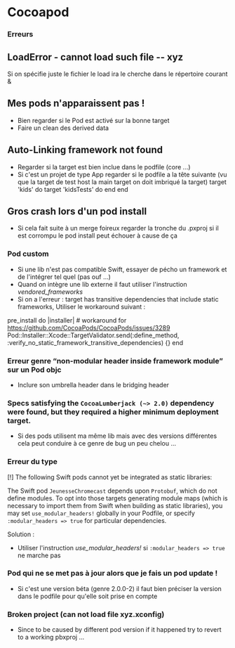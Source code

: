 # Cocoapod

### Erreurs

## LoadError - cannot load such file -- xyz
Si on spécifie juste le fichier le load ira le cherche dans le répertoire courant &

## Mes pods n'apparaissent pas !
* Bien regarder si le Pod est activé sur la bonne target
* Faire un clean des derived data

## Auto-Linking framework not found
* Regarder si la target est bien inclue dans le podfile (core ...)
* Si c'est un projet de type App regarder si le podfile a la tête suivante (vu que la target de test host la main target on doit imbriqué la target)
target 'kids' do
  target 'kidsTests' do
  end
end

## Gros crash lors d'un pod install
* Si cela fait suite à un merge foireux regarder la tronche du .pxproj si il est corrompu le pod install peut échouer à cause de ça

### Pod custom
* Si une lib n'est pas compatible Swift, essayer de pécho un framework et de l'intégrer tel quel (pas ouf ...)
* Quand on intègre une lib externe il faut utiliser l'instruction *vendored_frameworks*
* Si on a l'erreur : target has transitive dependencies that include static frameworks, Utiliser le workaround suivant :

pre_install do |installer|
	# workaround for https://github.com/CocoaPods/CocoaPods/issues/3289
	Pod::Installer::Xcode::TargetValidator.send(:define_method, :verify_no_static_framework_transitive_dependencies) {}
end


### Erreur genre “non-modular header inside framework module” sur un Pod objc
* Inclure son umbrella header dans le bridging header


### Specs satisfying the `CocoaLumberjack (~> 2.0)` dependency were found, but they required a higher minimum deployment target.
* Si des pods utilisent ma même lib mais avec des versions différentes cela peut conduire à ce genre de bug un peu chelou ...

### Erreur du type 
[!] The following Swift pods cannot yet be integrated as static libraries:

The Swift pod `JeunesseChromecast` depends upon `Protobuf`, which do not define modules. To opt into those targets generating module maps (which is necessary to import them from Swift when building as static libraries), you may set `use_modular_headers!` globally in your Podfile, or specify `:modular_headers => true` for particular dependencies.

Solution :
* Utiliser l'instruction *use_modular_headers!* si `:modular_headers => true` ne marche pas

### Pod qui ne se met pas à jour alors que je fais un pod update !
* Si c'est une version béta (genre 2.0.0-2) il faut bien préciser la version dans le podfile pour qu'elle soit prise en compte

### Broken project (can not load file xyz.xconfig)
* Since to be caused by different pod version if it happened try to revert to a working pbxproj ...
